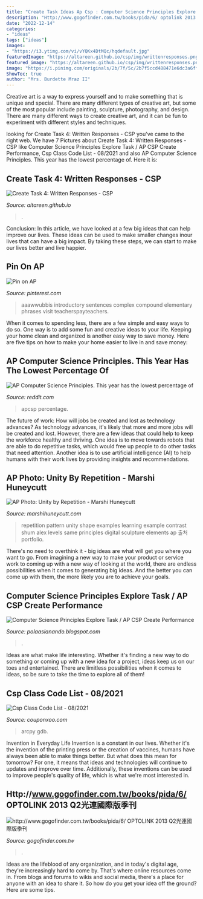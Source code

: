 ```yaml
---
title: "Create Task Ideas Ap Csp : Computer Science Principles Explore Task / Ap Csp Create Performance"
description: "Http://www.gogofinder.com.tw/books/pida/6/ optolink 2013 q2光連國際版季刊"
date: "2022-12-14"
categories:
- "ideas"
tags: ["ideas"]
images:
- "https://i3.ytimg.com/vi/vYQKx4DtMQc/hqdefault.jpg"
featuredImage: "https://altareen.github.io/csp/img/writtenresponses.png"
featured_image: "https://altareen.github.io/csp/img/writtenresponses.png"
image: "https://i.pinimg.com/originals/2b/7f/5c/2b7f5ccd488471e6dc3a6ff66604526f.jpg"
ShowToc: true
author: "Mrs. Burdette Mraz II"
---
```



Creative art is a way to express yourself and to make something that is unique and special. There are many different types of creative art, but some of the most popular include painting, sculpture, photography, and design. There are many different ways to create creative art, and it can be fun to experiment with different styles and techniques.

	

		
looking for Create Task 4: Written Responses - CSP you've came to the right web. We have 7 Pictures about Create Task 4: Written Responses - CSP like Computer Science Principles Explore Task / AP CSP Create Performance, Csp Class Code List - 08/2021 and also AP Computer Science Principles. This year has the lowest percentage of. Here it is:
		
    
## Create Task 4: Written Responses - CSP

<img loading=lazy src="https://altareen.github.io/csp/img/writtenresponses.png" onerror="this.onerror=null;this.src='https://tse4.mm.bing.net/th?id=OIP.Im78Vm-t_fRl2nVHsLmCtAHaDD&amp;pid=15.1';" alt="Create Task 4: Written Responses - CSP">

_Source: altareen.github.io_

>. 

	

Conclusion:
In this article, we have looked at a few big ideas that can help improve our lives. These ideas can be used to make smaller changes inour lives that can have a big impact. By taking these steps, we can start to make our lives better and live happier.

    
## Pin On AP

<img loading=lazy src="https://i.pinimg.com/originals/2b/7f/5c/2b7f5ccd488471e6dc3a6ff66604526f.jpg" onerror="this.onerror=null;this.src='https://tse2.mm.bing.net/th?id=OIP.nWQca998Gvl8854yk1oNgQHaQY&amp;pid=15.1';" alt="Pin on AP">

_Source: pinterest.com_

>aaawwubbis introductory sentences complex compound elementary phrases visit teacherspayteachers. 

	

When it comes to spending less, there are a few simple and easy ways to do so. One way is to add some fun and creative ideas to your life. Keeping your home clean and organized is another easy way to save money. Here are five tips on how to make your home easier to live in and save money: 

    
## AP Computer Science Principles. This Year Has The Lowest Percentage Of

<img loading=lazy src="https://i.redd.it/yv9is1c2x9951.jpg" onerror="this.onerror=null;this.src='https://tse2.mm.bing.net/th?id=OIP.YNrmUJSl8BKILY9AEBuRywHaDs&amp;pid=15.1';" alt="AP Computer Science Principles. This year has the lowest percentage of">

_Source: reddit.com_

>apcsp percentage. 

	

The future of work: How will jobs be created and lost as technology advances?
As technology advances, it's likely that more and more jobs will be created and lost. However, there are a few ideas that could help to keep the workforce healthy and thriving. One idea is to move towards robots that are able to do repetitive tasks, which would free up people to do other tasks that need attention. Another idea is to use artificial intelligence (AI) to help humans with their work lives by providing insights and recommendations.

    
## AP Photo: Unity By Repetition - Marshi Huneycutt

<img loading=lazy src="http://www.marshihuneycutt.com/uploads/2/1/2/3/21231636/5976474_orig.jpg" onerror="this.onerror=null;this.src='https://tse4.mm.bing.net/th?id=OIP.qN8VUt1aBbBNheBXnvJyQgHaE8&amp;pid=15.1';" alt="AP Photo: Unity by Repetition - Marshi Huneycutt">

_Source: marshihuneycutt.com_

>repetition pattern unity shape examples learning example contrast shum alex levels same principles digital sculpture elements ap 출처 portfolio. 

	

There's no need to overthink it - big ideas are what will get you where you want to go. From imagining a new way to make your product or service work to coming up with a new way of looking at the world, there are endless possibilities when it comes to generating big ideas. And the better you can come up with them, the more likely you are to achieve your goals.

    
## Computer Science Principles Explore Task / AP CSP Create Performance

<img loading=lazy src="https://i.ytimg.com/vi/yKayXNaperY/maxresdefault.jpg" onerror="this.onerror=null;this.src='https://tse1.mm.bing.net/th?id=OIP.Odlwoot4W96Y5T-C22-OowHaEK&amp;pid=15.1';" alt="Computer Science Principles Explore Task / AP CSP Create Performance">

_Source: polaasianando.blogspot.com_

>. 

	

Ideas are what make life interesting. Whether it's finding a new way to do something or coming up with a new idea for a project, ideas keep us on our toes and entertained. There are limitless possibilities when it comes to ideas, so be sure to take the time to explore all of them!

    
## Csp Class Code List - 08/2021

<img loading=lazy src="https://i3.ytimg.com/vi/vYQKx4DtMQc/hqdefault.jpg" onerror="this.onerror=null;this.src='https://tse2.mm.bing.net/th?id=OIP.UX3V6ziNLYGkEJtZvoaxsQHaFj&amp;pid=15.1';" alt="Csp Class Code List - 08/2021">

_Source: couponxoo.com_

>arcpy gdb. 

	

Invention in Everyday Life
Invention is a constant in our lives. Whether it's the invention of the printing press or the creation of vaccines, humans have always been able to make things better. But what does this mean for tomorrow? For one, it means that ideas and technologies will continue to updates and improve over time. Additionally, these inventions can be used to improve people's quality of life, which is what we're most interested in.

    
## Http://www.gogofinder.com.tw/books/pida/6/ OPTOLINK 2013 Q2光連國際版季刊

<img loading=lazy src="http://www.gogofinder.com.tw/books/pida/6/s/13722181722yxwhG8e.jpg" onerror="this.onerror=null;this.src='https://tse4.mm.bing.net/th?id=OIP.tjDMsQs55IrHgSZVfZgjVAHaKf&amp;pid=15.1';" alt="http://www.gogofinder.com.tw/books/pida/6/ OPTOLINK 2013 Q2光連國際版季刊">

_Source: gogofinder.com.tw_

>. 

	

Ideas are the lifeblood of any organization, and in today's digital age, they're increasingly hard to come by. That's where online resources come in. From blogs and forums to wikis and social media, there's a place for anyone with an idea to share it. So how do you get your idea off the ground? Here are some tips.

